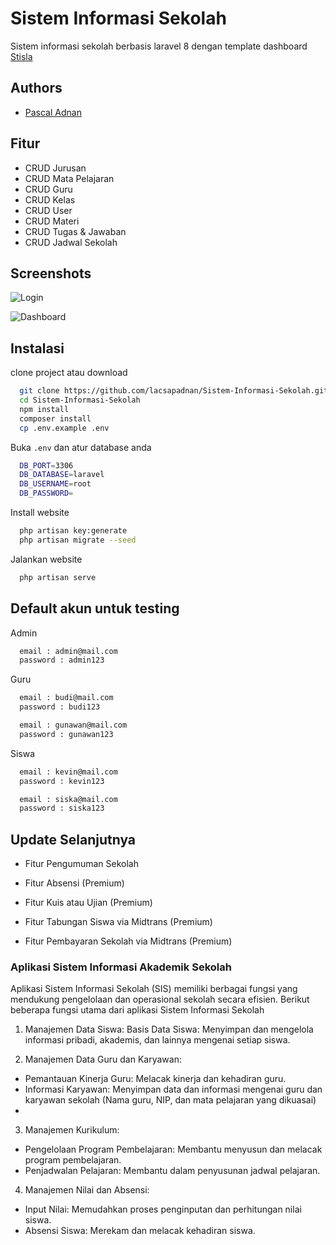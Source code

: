 
# Sistem Informasi Sekolah

Sistem informasi sekolah berbasis laravel 8 dengan template dashboard
[Stisla](https://getstisla.com/)
## Authors

- [Pascal Adnan](https://www.github.com/lacsapadnan)


## Fitur

- CRUD Jurusan
- CRUD Mata Pelajaran
- CRUD Guru
- CRUD Kelas
- CRUD User
- CRUD Materi
- CRUD Tugas & Jawaban
- CRUD Jadwal Sekolah


## Screenshots

![Login](https://i.ibb.co/QrvFVsq/download.png)

![Dashboard](https://i.ibb.co/4Vvff5F/Screenshot-3.jpg)


## Instalasi

clone project atau download

```bash
  git clone https://github.com/lacsapadnan/Sistem-Informasi-Sekolah.git
  cd Sistem-Informasi-Sekolah
  npm install
  composer install
  cp .env.example .env
```

Buka `.env` dan atur database anda
```bash
  DB_PORT=3306
  DB_DATABASE=laravel
  DB_USERNAME=root
  DB_PASSWORD=
```

Install website
```bash
  php artisan key:generate
  php artisan migrate --seed
```

Jalankan website
```bash
  php artisan serve
```
## Default akun untuk testing

Admin
```bash
  email : admin@mail.com
  password : admin123
```

Guru
```bash
  email : budi@mail.com
  password : budi123

  email : gunawan@mail.com
  password : gunawan123
```

Siswa
```bash
  email : kevin@mail.com
  password : kevin123

  email : siska@mail.com
  password : siska123
```
## Update Selanjutnya

- Fitur Pengumuman Sekolah

- Fitur Absensi (Premium)

- Fitur Kuis atau Ujian (Premium)

- Fitur Tabungan Siswa via Midtrans (Premium)

- Fitur Pembayaran Sekolah via Midtrans (Premium)

### Aplikasi Sistem Informasi Akademik Sekolah
Aplikasi Sistem Informasi Sekolah (SIS) memiliki berbagai fungsi yang mendukung pengelolaan dan operasional sekolah secara efisien. Berikut beberapa fungsi utama dari aplikasi Sistem Informasi Sekolah
1. Manajemen Data Siswa:
Basis Data Siswa: Menyimpan dan mengelola informasi pribadi, akademis, dan lainnya mengenai setiap siswa.

2. Manajemen Data Guru dan Karyawan:
- Pemantauan Kinerja Guru: Melacak kinerja dan kehadiran guru.
- Informasi Karyawan: Menyimpan data dan informasi mengenai guru dan karyawan sekolah (Nama guru, NIP, dan mata pelajaran yang dikuasai)
- 
3. Manajemen Kurikulum:
- Pengelolaan Program Pembelajaran: Membantu menyusun dan melacak program pembelajaran.
- Penjadwalan Pelajaran: Membantu dalam penyusunan jadwal pelajaran.

4. Manajemen Nilai dan Absensi:
- Input Nilai: Memudahkan proses penginputan dan perhitungan nilai siswa.
- Absensi Siswa: Merekam dan melacak kehadiran siswa.

